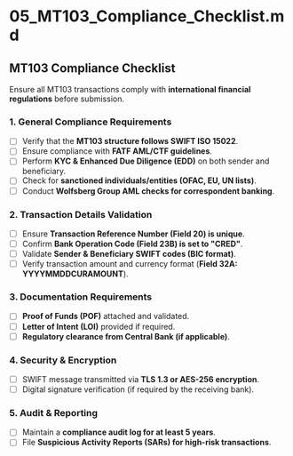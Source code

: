 # 05_MT103_Compliance_Checklist.md

## **MT103 Compliance Checklist**
Ensure all MT103 transactions comply with **international financial regulations** before submission.

### **1. General Compliance Requirements**
- [ ] Verify that the **MT103 structure follows SWIFT ISO 15022**.
- [ ] Ensure compliance with **FATF AML/CTF guidelines**.
- [ ] Perform **KYC & Enhanced Due Diligence (EDD)** on both sender and beneficiary.
- [ ] Check for **sanctioned individuals/entities (OFAC, EU, UN lists)**.
- [ ] Conduct **Wolfsberg Group AML checks for correspondent banking**.

### **2. Transaction Details Validation**
- [ ] Ensure **Transaction Reference Number (Field 20) is unique**.
- [ ] Confirm **Bank Operation Code (Field 23B) is set to "CRED"**.
- [ ] Validate **Sender & Beneficiary SWIFT codes (BIC format)**.
- [ ] Verify transaction amount and currency format (**Field 32A: YYYYMMDDCURAMOUNT**).

### **3. Documentation Requirements**
- [ ] **Proof of Funds (POF)** attached and validated.
- [ ] **Letter of Intent (LOI)** provided if required.
- [ ] **Regulatory clearance from Central Bank (if applicable)**.

### **4. Security & Encryption**
- [ ] SWIFT message transmitted via **TLS 1.3 or AES-256 encryption**.
- [ ] Digital signature verification (if required by the receiving bank).

### **5. Audit & Reporting**
- [ ] Maintain a **compliance audit log for at least 5 years**.
- [ ] File **Suspicious Activity Reports (SARs) for high-risk transactions**.
